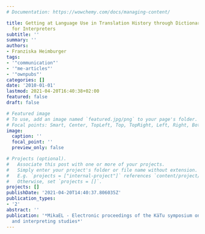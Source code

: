 ```yaml
---
# Documentation: https://wowchemy.com/docs/managing-content/

title: Getting at Language Use in Translation History through Dictionaries Produced
  for Interpreters
subtitle: ''
summary: ''
authors:
- Franziska Heimburger
tags:
- '"communication"'
- '"me-articles"'
- '"ownpubs"'
categories: []
date: '2010-01-01'
lastmod: 2021-04-20T16:40:38+02:00
featured: false
draft: false

# Featured image
# To use, add an image named `featured.jpg/png` to your page's folder.
# Focal points: Smart, Center, TopLeft, Top, TopRight, Left, Right, BottomLeft, Bottom, BottomRight.
image:
  caption: ''
  focal_point: ''
  preview_only: false

# Projects (optional).
#   Associate this post with one or more of your projects.
#   Simply enter your project's folder or file name without extension.
#   E.g. `projects = ["internal-project"]` references `content/project/deep-learning/index.md`.
#   Otherwise, set `projects = []`.
projects: []
publishDate: '2021-04-20T14:40:37.806035Z'
publication_types:
- '2'
abstract: ''
publication: '*MikaEL - Electronic proceedings of the KäTu symposium on translation
  and interpreting studies*'
---
```

